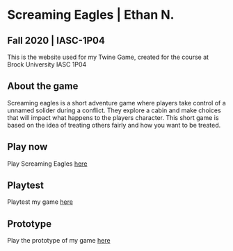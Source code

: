 # Screaming Eagles | Ethan N.
## Fall 2020 | IASC-1P04
This is the website used for my Twine Game, created for the course at Brock University IASC 1P04

## About the game

Screaming eagles is a short adventure game where players take control of a unnamed solider during a conflict. They explore a cabin and make choices that will impact what happens to the players character. This short game is based on the idea of treating others fairly and how you want to be treated.

## Play now
Play Screaming Eagles [here](final_build/ScreamingEaglesFinal.html)

## Playtest
Playtest my game [here](playtest/playtest)


## Prototype
Play the prototype of my game [here](prototype/ScreamingEaglesPrototype.html)
